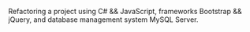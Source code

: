 
Refactoring a project using C# && JavaScript, frameworks Bootstrap && jQuery, and database management system MySQL Server.
